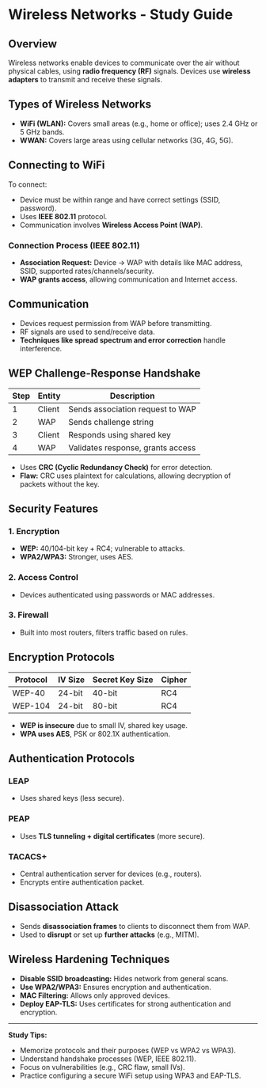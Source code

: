 # Wireless Networks - Study Guide

## Overview
Wireless networks enable devices to communicate over the air without physical cables, using **radio frequency (RF)** signals. Devices use **wireless adapters** to transmit and receive these signals.

## Types of Wireless Networks
- **WiFi (WLAN):** Covers small areas (e.g., home or office); uses 2.4 GHz or 5 GHz bands.
- **WWAN:** Covers large areas using cellular networks (3G, 4G, 5G).

## Connecting to WiFi
To connect:
- Device must be within range and have correct settings (SSID, password).
- Uses **IEEE 802.11** protocol.
- Communication involves **Wireless Access Point (WAP)**.

### Connection Process (IEEE 802.11)
- **Association Request:** Device → WAP with details like MAC address, SSID, supported rates/channels/security.
- **WAP grants access**, allowing communication and Internet access.

## Communication
- Devices request permission from WAP before transmitting.
- RF signals are used to send/receive data.
- **Techniques like spread spectrum and error correction** handle interference.

## WEP Challenge-Response Handshake
| Step | Entity   | Description |
|------|----------|-------------|
| 1    | Client   | Sends association request to WAP |
| 2    | WAP      | Sends challenge string |
| 3    | Client   | Responds using shared key |
| 4    | WAP      | Validates response, grants access |

- Uses **CRC (Cyclic Redundancy Check)** for error detection.
- **Flaw:** CRC uses plaintext for calculations, allowing decryption of packets without the key.

## Security Features
### 1. **Encryption**
- **WEP:** 40/104-bit key + RC4; vulnerable to attacks.
- **WPA2/WPA3:** Stronger, uses AES.

### 2. **Access Control**
- Devices authenticated using passwords or MAC addresses.

### 3. **Firewall**
- Built into most routers, filters traffic based on rules.

## Encryption Protocols
| Protocol | IV Size | Secret Key Size | Cipher |
|----------|---------|-----------------|--------|
| WEP-40   | 24-bit  | 40-bit          | RC4    |
| WEP-104  | 24-bit  | 80-bit          | RC4    |

- **WEP is insecure** due to small IV, shared key usage.
- **WPA uses AES**, PSK or 802.1X authentication.

## Authentication Protocols
### LEAP
- Uses shared keys (less secure).

### PEAP
- Uses **TLS tunneling + digital certificates** (more secure).

### TACACS+
- Central authentication server for devices (e.g., routers).
- Encrypts entire authentication packet.

## Disassociation Attack
- Sends **disassociation frames** to clients to disconnect them from WAP.
- Used to **disrupt** or set up **further attacks** (e.g., MITM).

## Wireless Hardening Techniques
- **Disable SSID broadcasting:** Hides network from general scans.
- **Use WPA2/WPA3:** Ensures encryption and authentication.
- **MAC Filtering:** Allows only approved devices.
- **Deploy EAP-TLS:** Uses certificates for strong authentication and encryption.

---

**Study Tips:**
- Memorize protocols and their purposes (WEP vs WPA2 vs WPA3).
- Understand handshake processes (WEP, IEEE 802.11).
- Focus on vulnerabilities (e.g., CRC flaw, small IVs).
- Practice configuring a secure WiFi setup using WPA3 and EAP-TLS.